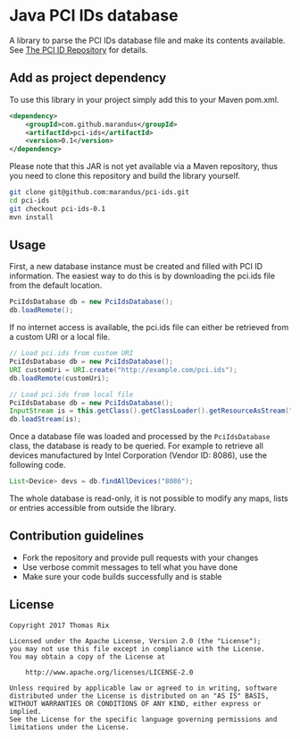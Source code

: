 # Java PCI IDs database

A library to parse the PCI IDs database file and make its contents available.
See [The PCI ID Repository](https://pci-ids.ucw.cz/) for details.

## Add as project dependency

To use this library in your project simply add this to your Maven pom.xml.

```xml
<dependency>
    <groupId>com.github.marandus</groupId>
    <artifactId>pci-ids</artifactId>
    <version>0.1</version>
</dependency>
```

Please note that this JAR is not yet available via a Maven repository, thus you need to clone this
repository and build the library yourself.

```bash
git clone git@github.com:marandus/pci-ids.git
cd pci-ids
git checkout pci-ids-0.1
mvn install
```

## Usage

First, a new database instance must be created and filled with PCI ID information.
The easiest way to do this is by downloading the pci.ids file from the default location.

```java
PciIdsDatabase db = new PciIdsDatabase();
db.loadRemote();
```

If no internet access is available, the pci.ids file can either be retrieved from a custom URI or a
local file.

```java
// Load pci.ids from custom URI
PciIdsDatabase db = new PciIdsDatabase();
URI customUri = URI.create("http://example.com/pci.ids");
db.loadRemote(customUri);

// Load pci.ids from local file
PciIdsDatabase db = new PciIdsDatabase();
InputStream is = this.getClass().getClassLoader().getResourceAsStream("pci.ids");
db.loadStream(is);
```

Once a database file was loaded and processed by the `PciIdsDatabase` class, the database is ready
to be queried. For example to retrieve all devices manufactured by Intel Corporation
(Vendor ID: 8086), use the following code.

```java
List<Device> devs = db.findAllDevices("8086");
```

The whole database is read-only, it is not possible to modify any maps, lists or entries accessible
from outside the library.

## Contribution guidelines

* Fork the repository and provide pull requests with your changes
* Use verbose commit messages to tell what you have done
* Make sure your code builds successfully and is stable

## License

    Copyright 2017 Thomas Rix
 
    Licensed under the Apache License, Version 2.0 (the "License");
    you may not use this file except in compliance with the License.
    You may obtain a copy of the License at
 
        http://www.apache.org/licenses/LICENSE-2.0
 
    Unless required by applicable law or agreed to in writing, software
    distributed under the License is distributed on an "AS IS" BASIS,
    WITHOUT WARRANTIES OR CONDITIONS OF ANY KIND, either express or implied.
    See the License for the specific language governing permissions and
    limitations under the License.
